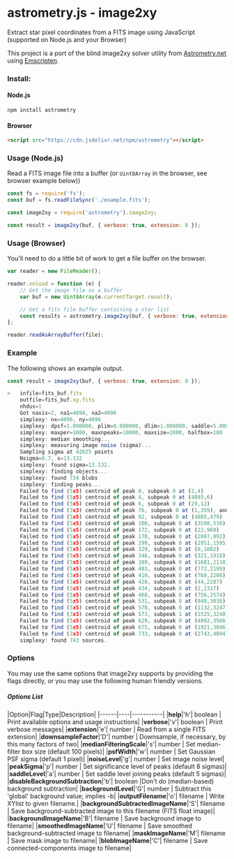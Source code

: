 # astrometry.js - image2xy
Extract star pixel coordinates from a FITS image using JavaScript (supported on Node.js and your Browser)

This project is a port of the blind image2xy solver utility from [Astrometry.net](http://astrometry.net/) using [Emscripten](http://emscripten.org).

### Install:

#### Node.js

```
npm install astrometry
```

#### Browser

``` html
<script src="https://cdn.jsdelivr.net/npm/astrometry"></script>
```

### Usage (Node.js)

Read a FITS image file into a buffer (or `Uint8Array` in the browser, see browser example below))

``` js
const fs = require('fs');
const buf = fs.readFileSync('./example.fits');

const image2xy = require('astrometry').image2xy;

const result = image2xy(buf, { verbose: true, extension: 0 });
```

### Usage (Browser)

You'll need to do a little bit of work to get a file buffer on the browser. 

``` js
var reader = new FileReader();

reader.onload = function (e) {
    // Get the image file as a buffer
    var buf = new Uint8Array(e.currentTarget.result);

    // Get a fits file buffer containing a star list
    const results = astrometry.image2xy(buf, { verbose: true, extension: 0 });
};

reader.readAsArrayBuffer(file);
```

### Example

The following shows an example output.

``` js
const result = image2xy(buf, { verbose: true, extension: 0 });

>   infile=fits_buf.fits
    outfile=fits_buf.xy.fits
    nhdus=1
    Got naxis=2, na1=4096, na2=4096
    simplexy: nx=4096, ny=4096
    simplexy: dpsf=1.000000, plim=8.000000, dlim=1.000000, saddle=5.000000
    simplexy: maxper=1000, maxnpeaks=10000, maxsize=2000, halfbox=100
    simplexy: median smoothing...
    simplexy: measuring image noise (sigma)...
    Sampling sigma at 42025 points
    Nsigma=0.7, s=13.132
    simplexy: found sigma=13.132.
    simplexy: finding objects...
    simplexy: found 734 blobs
    simplexy: finding peaks...
    Failed to find (5x5) centroid of peak 0, subpeak 0 at (2,4)
    Failed to find (5x5) centroid of peak 4, subpeak 0 at (4093,6)
    Failed to find (5x5) centroid of peak 6, subpeak 0 at (29,12)
    Failed to find (3x3) centroid of peak 76, subpeak 0 at (1,359), and too close to edge for 5x5
    Failed to find (5x5) centroid of peak 92, subpeak 0 at (4085,479)
    Failed to find (5x5) centroid of peak 100, subpeak 0 at (3598,530)
    Failed to find (5x5) centroid of peak 172, subpeak 0 at (22,960)
    Failed to find (5x5) centroid of peak 178, subpeak 0 at (2007,992)
    Failed to find (5x5) centroid of peak 299, subpeak 0 at (2951,1595)
    Failed to find (5x5) centroid of peak 329, subpeak 0 at (8,1802)
    Failed to find (5x5) centroid of peak 346, subpeak 0 at (321,1918)
    Failed to find (5x5) centroid of peak 389, subpeak 0 at (1681,2118)
    Failed to find (5x5) centroid of peak 403, subpeak 0 at (772,2199)
    Failed to find (5x5) centroid of peak 410, subpeak 0 at (768,2208)
    Failed to find (5x5) centroid of peak 428, subpeak 0 at (44,2287)
    Failed to find (5x5) centroid of peak 434, subpeak 0 at (2,2317)
    Failed to find (5x5) centroid of peak 468, subpeak 0 at (756,2574)
    Failed to find (5x5) centroid of peak 531, subpeak 0 at (940,3038)
    Failed to find (5x5) centroid of peak 570, subpeak 0 at (1132,3247)
    Failed to find (3x3) centroid of peak 573, subpeak 1 at (1525,3248), and too close to edge for 5x5
    Failed to find (5x5) centroid of peak 629, subpeak 0 at (4092,3566)
    Failed to find (5x5) centroid of peak 675, subpeak 0 at (1921,3846)
    Failed to find (3x3) centroid of peak 733, subpeak 0 at (2743,4094), and too close to edge for 5x5
    simplexy: found 743 sources.
```

### Options

You may use the same options that image2xy supports by providing the flags directly, or you may use the following human friendly versions.

##### Options List

|Option|Flag|Type|Description|
|------|----|-----------|
|**help**|'h'| boolean | Print available options and usage instructions|
|**verbose**|'v'| boolean | Print verbose messages|
|**extension**|'e'| number | Read from a single FITS extension|
|**downsampleFactor**|'D'| number | Downsample, if necessary, by this many factors of two|
|**medianFilteringScale**|'s'| number | Set median-filter box size (default 100 pixels)|
|**psfWidth**|'w'| number | Set Gaussian PSF sigma (default 1 pixel)|
|**noiseLevel**|'g'| number | Set image noise level|
|**peakSigma**|'p'| number | Set significance level of peaks (default 8 sigmas)|
|**saddleLevel**|'a'| number | Set saddle level joining peaks (default 5 sigmas)|
|**disableBackgroundSubtraction**|'b'| boolean |Don't do (median-based) background subtraction|
|**backgroundLevel**|'G'| number | Subtract this 'global' background value; implies -b|
|**outputFilename**|'o'| filename  | Write XYlist to given filename.|
|**backgroundSubtractedImageName**|'S'| filename  | Save background-subtracted image to this filename (FITS float image)|
|**backgroundImageName**|'B'| filename  | Save background image to filename|
|**smoothedImageName**|'U'| filename | Save smoothed background-subtracted image to filename|
|**maskImageName**|'M'| filename | Save mask image to filename|
|**blobImageName**|'C'| filename | Save connected-components image to filename|